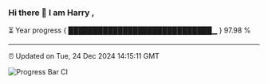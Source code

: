 ### Hi there 👋 I am Harry , 

⏳ Year progress { █████████████████████████████▁ } 97.98 %

---

⏰ Updated on Tue, 24 Dec 2024 14:15:11 GMT

![Progress Bar CI](https://github.com/duykhang68/duykhang68/workflows/Progress%20Bar%20CI/badge.svg)
